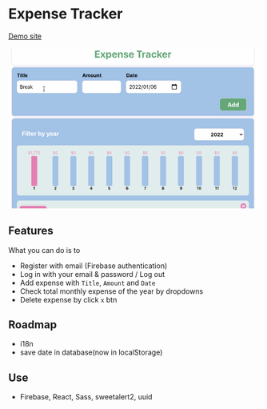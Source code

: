# Expense Tracker
[Demo site](https://bacnotes.github.io/react-expense-tracker/ "Demo site")  

<img src="./demo.gif" width="660" />

## Features
What you can do is to
- Register with email (Firebase authentication)
- Log in with your email & password / Log out 
- Add expense with `Title`, `Amount` and `Date`
- Check total monthly expense of the year by dropdowns
- Delete expense by click `x` btn

## Roadmap
- i18n
- save date in database(now in localStorage)

## Use
- Firebase, React, Sass, sweetalert2, uuid
